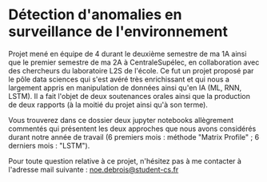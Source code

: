 # Détection d'anomalies en surveillance de l'environnement
Projet mené en équipe de 4 durant le deuxième semestre de ma 1A ainsi que le premier semestre de ma 2A à CentraleSupélec, en collaboration avec des chercheurs du laboratoire L2S de l'école. Ce fut un projet proposé par le pôle data sciences qui s'est avéré très enrichissant et qui nous a largement appris en manipulation de données ainsi qu'en IA (ML, RNN, LSTM). Il a fait l'objet de deux soutenances orales ainsi que la production de deux rapports (à la moitié du projet ainsi qu'à son terme). 

Vous trouverez dans ce dossier deux jupyter notebooks allègrement commentés qui présentent les deux approches que nous avons considérés durant notre année de travail (6 premiers mois : méthode "Matrix Profile" ; 6 derniers mois : "LSTM").

Pour toute question relative à ce projet, n'hésitez pas à me contacter à l'adresse mail suivante : noe.debrois@student-cs.fr
